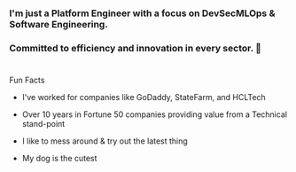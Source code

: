 ### I'm just a Platform Engineer with a focus on DevSecMLOps & Software Engineering. 
### Committed to efficiency and innovation in every sector.  👋
#

Fun Facts

- I've worked for companies like GoDaddy, StateFarm, and HCLTech

- Over 10 years in Fortune 50 companies providing value from a Technical stand-point

- I like to mess around & try out the latest thing

- My dog is the cutest
<!--
**ShugLab/ShugLab** is a ✨ _special_ ✨ repository because its `README.md` (this file) appears on your GitHub profile.

Here are some ideas to get you started:

- 🔭 I’m currently working on ...
- 🌱 I’m currently learning ...
- 👯 I’m looking to collaborate on ...
- 🤔 I’m looking for help with ...
- 💬 Ask me about ...
- 📫 How to reach me: ...
- 😄 Pronouns: ...
- ⚡ Fun fact: ...
-->
